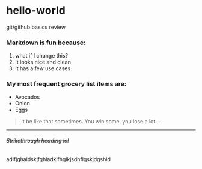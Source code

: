 # hello-world
git/github basics review

### Markdown is **fun** because:

1. what if I change this?
2. It looks nice and clean
3. It has a few use cases

### My most frequent grocery list items are:

- Avocados 
- Onion
- Eggs

> It be like that sometimes.
> You win some, you lose a lot...

---

###### ~~Strikethrough heading lol~~


adlfjghaldskjfghladkjfhglkjsdhflgskjdgshld
